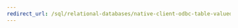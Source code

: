 ```yaml
---
redirect_url: /sql/relational-databases/native-client-odbc-table-valued-parameters/additional-table-valued-parameter-metadata?toc=%2fsql%2frelational-databases%2fnative-client-odbc-table-valued-parameters%2ftoc.json
---
```

